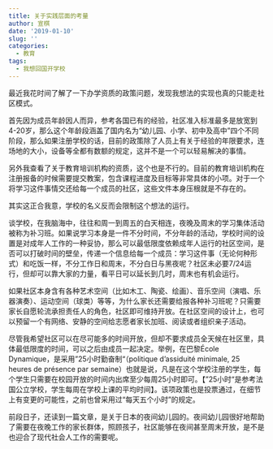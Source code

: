 ```yaml
---
title: 关于实践层面的考量
author: 宣棋
date: '2019-01-10'
slug: ''
categories:
  - 教育
tags:
  - 我想回国开学校
---
```

最近我花时间了解了一下办学资质的政策问题，发现我想法的实现也真的只能走社区模式。

首先因为成员年龄因人而异，参考各国已有的经验，社区准入标准最多是放宽到4-20岁，那么这个年龄段涵盖了国内名为“幼儿园、小学、初中及高中”四个不同阶段，那么如果注册学校的话，目前的政策除了人员上有关于经验的年限要求，连场地的大小，设备等全都有数额的规定，这并不是一个可以轻易解决的事情。

另外我查看了关于教育培训机构的资质，这个也是不行的。目前的教育培训机构在注册报备的时候需要提交教案，包含课程进度及目标等非常具体的小项。对于一个将学习这件事情交还给每一个成员的社区，这些文件本身压根就是不存在的。

其实这正合我意，学校的名义反而会限制这个想法的运行。

谈学校，在我脑海中，往往和周一到周五的白天相连，夜晚及周末的学习集体活动被称为补习班。如果说学习本身是一件不分时间，不分年龄的活动，学校时间的设置是对成年人工作的一种妥协，那么可以最低限度依赖成年人运行的社区空间，是否可以打破时间的壁垒，传递一个信息给每一个成员：学习这件事（无论何种形式）和吃饭一样，不分工作日和周末，不分白日与黑夜呢？社区未必要7/24运行，但却可以靠大家的力量，看平日可以延长到几时，周末也有机会运行。

如果社区本身含有各种艺术空间（比如木工、陶瓷、绘画）、音乐空间（演唱、乐器演奏）、运动空间（球类）等等，为什么家长还需要给报各种补习班呢？只需要家长自愿轮流承担责任人的角色，社区即可维持开放。在社区空间的设计上，也可以预留一个有网络、安静的空间给志愿者家长加班、阅读或者组织亲子活动。

尽管我希望社区可以在尽可能多的时间开放，但却不要求成员全天候在社区里，具体最低限度的时间，可以之后由成员一起决定。举例，在巴黎École Dynamique，是采用”25小时勤奋制“（politique d’assiduité minimale, 25 heures de présence par semaine）也就是说，凡是在这个学校注册的学生，每个学生只需要在校园开放的时间内出席至少每周25小时即可。【”25小时“是参考法国公立学校，学生每周在学校上课的平均时间】。该项政策也是投票通过，在细节上有变更的可能性，之前也曾采用过“每天五个小时”的规定。

前段日子，还读到一篇文章，是关于日本的夜间幼儿园的。夜间幼儿园很好地帮助了需要在夜晚工作的家长群体，照顾孩子，社区能够在夜间甚至周末开放，是不是也迎合了现代社会人工作的需要呢。